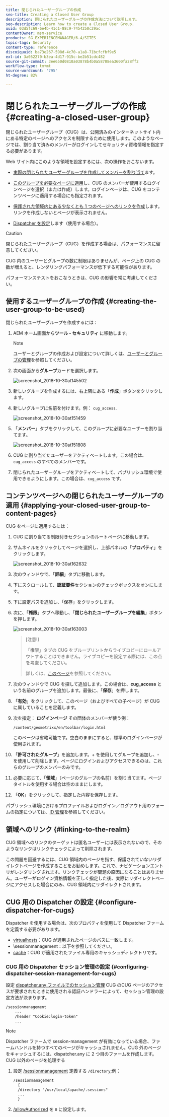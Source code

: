 ```yaml
---
title: 閉じられたユーザーグループの作成
seo-title: Creating a Closed User Group
description: 閉じられたユーザーグループの作成方法について説明します。
seo-description: Learn how to create a Closed User Group.
uuid: 03d5fc69-6e4b-41c1-88c9-7454250c29ac
contentOwner: msm-service
products: SG_EXPERIENCEMANAGER/6.4/SITES
topic-tags: Security
content-type: reference
discoiquuid: ba73e267-598d-4c70-a1a8-71bcfcfbf9e5
exl-id: 3a052270-b3ea-4d17-915c-be2b51cdc482
source-git-commit: 3ee650d0810a03878b4b0a58708ea3600fa28ff2
workflow-type: tm+mt
source-wordcount: '795'
ht-degree: 82%

---
```


# 閉じられたユーザーグループの作成{#creating-a-closed-user-group}

閉じられたユーザーグループ（CUG）は、公開済みのインターネットサイト内にある特定のページへのアクセスを制限するために使用します。このようなページでは、割り当て済みのメンバーがログインしてセキュリティ資格情報を指定する必要があります。

Web サイト内にこのような領域を設定するには、次の操作をおこないます。

* [実際の閉じられたユーザーグループを作成してメンバーを割り当て](#creating-the-user-group-to-be-used)ます。

* [このグループを必要なページに適用](#applying-your-closed-user-group-to-content-pages)し、CUG のメンバーが使用するログインページを選択（または作成）します。ログインページは、CUG をコンテンツページに適用する場合にも指定されます。

* [保護された領域内にある少なくとも 1 つのページへのリンクを作成](#linking-to-the-realm)します。リンクを作成しないとページが表示されません。
* [Dispatcher を設定](#configure-dispatcher-for-cugs)します（使用する場合）。

>[!CAUTION]
>
>閉じられたユーザーグループ（CUG）を作成する場合は、パフォーマンスに留意してください。
>
>CUG 内のユーザーとグループの数に制限はありませんが、ページ上の CUG の数が増えると、レンダリングパフォーマンスが低下する可能性があります。
>
>パフォーマンステストをおこなうときは、CUG の影響を常に考慮してください。

## 使用するユーザーグループの作成 {#creating-the-user-group-to-be-used}

閉じられたユーザーグループを作成するには：

1. AEM ホーム画面から&#x200B;**ツール - セキュリティ** に移動します。

   >[!NOTE]
   >
   >ユーザーとグループの作成および設定について詳しくは、[ユーザーとグループの管理](/help/sites-administering/security.md#managing-users-and-groups)を参照してください。

1. 次の画面から&#x200B;**グループ**&#x200B;カードを選択します。

   ![screenshot_2018-10-30at145502](assets/screenshot_2018-10-30at145502.png)

1. 新しいグループを作成するには、右上隅にある「**作成**」ボタンをクリックします。
1. 新しいグループに名前を付けます。例： `cug_access`.

   ![screenshot_2018-10-30at151459](assets/screenshot_2018-10-30at151459.png)

1. 「**メンバー**」タブをクリックして、このグループに必要なユーザーを割り当てます。

   ![screenshot_2018-10-30at151808](assets/screenshot_2018-10-30at151808.png)

1. CUG に割り当てたユーザーをアクティベートします。この場合は、`cug_access` のすべてのメンバーです。
1. 閉じられたユーザーグループをアクティベートして、パブリッシュ環境で使用できるようにします。この場合は、`cug_access` です。

## コンテンツページへの閉じられたユーザーグループの適用 {#applying-your-closed-user-group-to-content-pages}

CUG をページに適用するには：

1. CUG に割り当てる制限付きセクションのルートページに移動します。
1. サムネイルをクリックしてページを選択し、上部パネルの「**プロパティ**」をクリックします。

   ![screenshot_2018-10-30at162632](assets/screenshot_2018-10-30at162632.png)

1. 次のウィンドウで、「**詳細**」タブに移動します。
1. 下にスクロールして、**認証要件**&#x200B;セクションのチェックボックスをオンにします。

1. 下に設定パスを追加し、「保存」をクリックします。
1. 次に、「**権限**」タブへ移動し、「**閉じられたユーザーグループを編集**」ボタンを押します。

   ![screenshot_2018-10-30at163003](assets/screenshot_2018-10-30at163003.png)

   >[注意!]
   >
   > 「権限」タブの CUG をブループリントからライブコピーにロールアウトすることはできません。ライブコピーを設定する際には、この点を考慮してください。
   >
   > 詳しくは、[このページ](closed-user-groups.md#aem-livecopy)を参照してください。

1. 次のウィンドウで CUG を探して追加します。この場合は、**cug_access** という名前のグループを追加します。最後に、「**保存**」を押します。
1. 「**有効**」をクリックして、このページ（およびすべての子ページ）が CUG に属していることを定義します。
1. 次を指定： **ログインページ** その団体のメンバーが使う例：

   `/content/geometrixx/en/toolbar/login.html`

   このページは省略可能です。空白のままにすると、標準のログインページが使用されます。

1. 「**許可されたグループ**」を追加します。+ を使用してグループを追加し、- を使用して削除します。ページにログインおよびアクセスできるのは、これらのグループのメンバーのみです。
1. 必要に応じて、「**領域**」（ページのグループの名前）を割り当てます。ページタイトルを使用する場合は空のままにします。
1. 「**OK**」をクリックして、指定した内容を保存します。

パブリッシュ環境におけるプロファイルおよびログイン／ログアウト用のフォームの指定については、[ID 管理](/help/sites-administering/identity-management.md)を参照してください。

## 領域へのリンク {#linking-to-the-realm}

CUG 領域へのリンクのターゲットは匿名ユーザーには表示されないので、そのようなリンクはリンクチェックによって削除されます。

この問題を回避するには、CUG 領域内のページを指す、保護されていないリダイレクトページを作成することをお勧めします。これで、ナビゲーションエントリがレンダリングされます。リンクチェックが問題の原因になることはありません。ユーザーがログイン資格情報を正しく指定した後、実際にリダイレクトページにアクセスした場合にのみ、CUG 領域内にリダイレクトされます。

## CUG 用の Dispatcher の設定 {#configure-dispatcher-for-cugs}

Dispatcher を使用する場合は、次のプロパティを使用して Dispatcher ファームを定義する必要があります。

* [virtualhosts](https://helpx.adobe.com/experience-manager/dispatcher/using/dispatcher-configuration.html#identifying-virtual-hosts-virtualhosts)：CUG が適用されたページのパスに一致します。
* \sessionmanagement：以下を参照してください。
* [cache](https://helpx.adobe.com/experience-manager/dispatcher/using/dispatcher-configuration.html#configuring-the-dispatcher-cache-cache)：CUG が適用されたファイル専用のキャッシュディレクトリです。

### CUG 用の Dispatcher セッション管理の設定 {#configuring-dispatcher-session-management-for-cugs}

設定 [dispatcher.any ファイルでのセッション管理](https://helpx.adobe.com/experience-manager/dispatcher/using/dispatcher-configuration.html#enabling-secure-sessions-sessionmanagement) CUG のCUG ページのアクセスが要求されたときに使用される認証ハンドラーによって、セッション管理の設定方法が決まります。

```xml
/sessionmanagement
    ...
    /header "Cookie:login-token" 
    ...
```

>[!NOTE]
>
>Dispatcher ファームで session-management が有効になっている場合、ファームハンドルを持つすべてのページがキャッシュされません。CUG 外のページをキャッシュするには、dispatcher.any に 2 つ目のファームを作成します。\
>CUG 以外のページを処理する

1. 設定 [/sessionmanagement](https://helpx.adobe.com/experience-manager/dispatcher/using/dispatcher-configuration.html#enabling-secure-sessions-sessionmanagement) 定義する `/directory`;例：

   ```xml
   /sessionmanagement
     {
     /directory "/usr/local/apache/.sessions"
     ...
     }
   ```

1. [/allowAuthorized](https://helpx.adobe.com/experience-manager/dispatcher/using/dispatcher-configuration.html#caching-when-authentication-is-used) を `0` に設定します。
